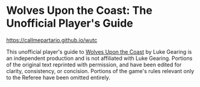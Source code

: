 # Wolves Upon the Coast: The Unofficial Player's Guide

https://callmepartario.github.io/wutc

This unofficial player's guide to [Wolves Upon the Coast]([https://callmepartario.github.io/og-csrd/#additional-descriptors](https://lukegearing.blot.im/wolves-upon-the-coast)) by Luke Gearing is an independent production and is not affiliated with Luke Gearing. Portions of the original text reprinted with permission, and have been edited for clarity, consistency, or concision. Portions of the game's rules relevant only to the Referee have been omitted entirely.



